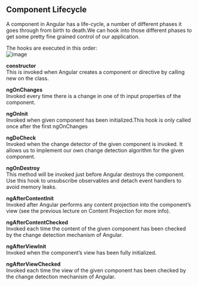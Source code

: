 ## Component Lifecycle
A component in Angular has a life-cycle, a number of different phases it goes through from birth to death.We can hook into those different phases to get some pretty fine grained control of our application.<br/>

The hooks are executed in this order:<br/>
![image](https://user-images.githubusercontent.com/86051093/135412781-fd6f56d4-cd0f-4b0d-853b-d724b2ec55e3.png)

__constructor__<br/>
This is invoked when Angular creates a component or directive by calling new on the class.<br/>

__ngOnChanges__<br/>
Invoked every time there is a change in one of th input properties of the component.<br/>

__ngOnInit__<br/>
Invoked when given component has been initialized.This hook is only called once after the first ngOnChanges<br/>

__ngDoCheck__<br/>
Invoked when the change detector of the given component is invoked. It allows us to implement our own change detection algorithm for the given component.<br/>

__ngOnDestroy__<br/>
This method will be invoked just before Angular destroys the component.
Use this hook to unsubscribe observables and detach event handlers to avoid memory leaks.<br/>

__ngAfterContentInit__<br/>
Invoked after Angular performs any content projection into the component’s view (see the previous lecture on Content Projection for more info).<br/>

__ngAfterContentChecked__<br/>
Invoked each time the content of the given component has been checked by the change detection mechanism of Angular.<br/>

__ngAfterViewInit__<br/>
Invoked when the component’s view has been fully initialized.<br/>

__ngAfterViewChecked__<br/>
Invoked each time the view of the given component has been checked by the change detection mechanism of Angular.<br/>

